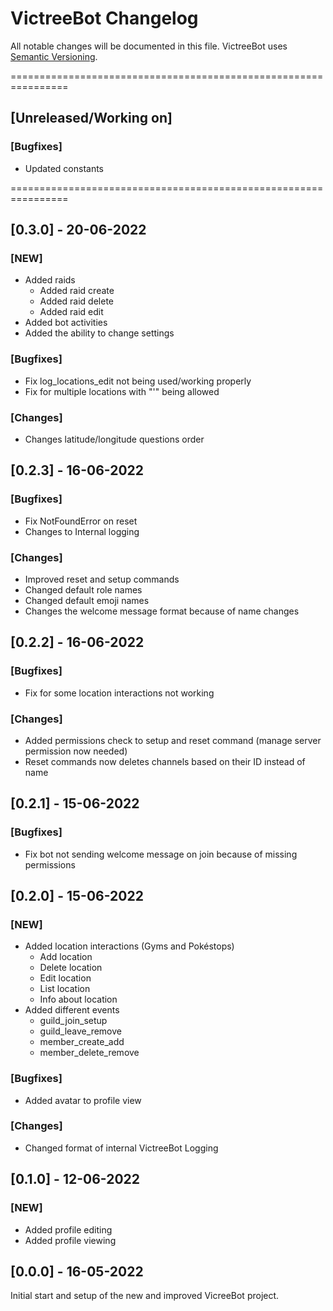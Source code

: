 # VictreeBot Changelog
All notable changes will be documented in this file.
VictreeBot uses [Semantic Versioning](https://semver.org/spec/v2.0.0.html).

================================================================

## [Unreleased/Working on]
### [Bugfixes]
- Updated constants

================================================================

## [0.3.0] - 20-06-2022
### [NEW]
- Added raids
    - Added raid create
    - Added raid delete
    - Added raid edit
- Added bot activities
- Added the ability to change settings
### [Bugfixes]
- Fix log_locations_edit not being used/working properly
- Fix for multiple locations with "'" being allowed
### [Changes]
- Changes latitude/longitude questions order

## [0.2.3] - 16-06-2022
### [Bugfixes]
- Fix NotFoundError on reset
- Changes to Internal logging
### [Changes]
- Improved reset and setup commands
- Changed default role names
- Changed default emoji names
- Changes the welcome message format because of name changes

## [0.2.2] - 16-06-2022
### [Bugfixes]
- Fix for some location interactions not working
### [Changes]
- Added permissions check to setup and reset command (manage server permission now needed)
- Reset commands now deletes channels based on their ID instead of name

## [0.2.1] - 15-06-2022
### [Bugfixes]
- Fix bot not sending welcome message on join because of missing permissions

## [0.2.0] - 15-06-2022
### [NEW]
- Added location interactions (Gyms and Pokéstops)
    - Add location
    - Delete location
    - Edit location
    - List location
    - Info about location
- Added different events
    - guild_join_setup
    - guild_leave_remove
    - member_create_add
    - member_delete_remove
### [Bugfixes]
- Added avatar to profile view
### [Changes]
- Changed format of internal VictreeBot Logging

## [0.1.0] - 12-06-2022
### [NEW]
- Added profile editing
- Added profile viewing

## [0.0.0] - 16-05-2022
Initial start and setup of the new and improved VicreeBot project.
